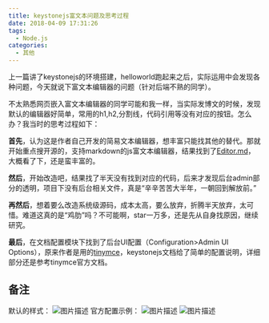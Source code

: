 ```yaml
---
title: keystonejs富文本问题及思考过程
date: 2018-04-09 17:31:26
tags:
  - Node.js
categories:
  - 其他
---
```

上一篇讲了keystonejs的环境搭建，helloworld跑起来之后，实际运用中会发现各种问题，今天就说下富文本编辑器的问题（针对后端不熟的同学）。

不太熟悉网页嵌入富文本编辑器的同学可能和我一样，当实际发博文的时候，发现默认的编辑器好简单，常用的h1,h2,分割线，代码引用等没有对应的按钮。怎么办？我当时的思考过程如下：

**首先**，认为这是作者自己开发的简易文本编辑器，想丰富只能找其他的替代。那就开始重点搜开源的，支持markdown的js富文本编辑器，结果找到了[Editor.md][1]，大概看了下，还是蛮丰富的。

**然后**，开始改造吧，结果找了半天没有找到对应的代码，后来才发现后台admin部分的透明，项目下没有后台相关文件，真是“辛辛苦苦大半年，一朝回到解放前。”

**再然后**，想着要么改造系统级源码，成本太高，要么放弃，折腾半天放弃，太可惜。难道这真的是“鸡肋”吗？不可能啊，star一万多，还是先从自身找原因，继续研究。

**最后**，在文档配置模块下找到了后台UI配置（Configuration>Admin UI Options），原来作者是用的[tinymce][2]，keystonejs文档给了简单的配置说明，详细部分还是参考tinymce官方文档。

备注
--

默认的样式：
![图片描述](1.jpg)
官方配置示例：
![图片描述](2.jpg)
![图片描述](3.jpg)


  [1]: https://pandao.github.io/editor.md/
  [2]: https://www.tinymce.com/